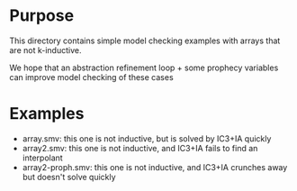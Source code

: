 # Purpose

This directory contains simple model checking examples with arrays that are not k-inductive.

We hope that an abstraction refinement loop + some prophecy variables can improve model checking of these cases

# Examples

* array.smv: this one is not inductive, but is solved by IC3+IA quickly
* array2.smv: this one is not inductive, and IC3+IA fails to find an interpolant
* array2-proph.smv: this one is not inductive, and IC3+IA crunches away but doesn't solve quickly
